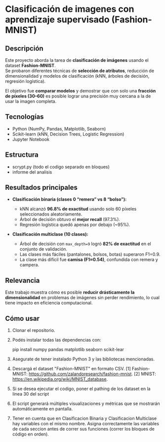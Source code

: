 # Clasificación de imagenes con aprendizaje supervisado (Fashion-MNIST)

## Descripción
Este proyecto aborda la tarea de **clasificación de imágenes** usando el dataset **Fashion-MNIST**.  
Se probaron diferentes técnicas de **selección de atributos**, reducción de dimensionalidad y modelos de clasificación (kNN, árboles de decisión, regresión logística).

El objetivo fue **comparar modelos** y demostrar que con solo una **fracción de píxeles (30–60)** es posible lograr una precisión muy cercana a la de usar la imagen completa.

## Tecnologías
- Python (NumPy, Pandas, Matplotlib, Seaborn)
- Scikit-learn (kNN, Decision Trees, Logistic Regression)
- Jupyter Notebook

## Estructura
- scrypt.py (todo el codigo separado en bloques)
- informe del analisis

## Resultados principales
- **Clasificación binaria (clases 0 “remera” vs 8 “bolso”):**  
  - kNN alcanzó **96.8% de exactitud** usando solo 60 píxeles seleccionados aleatoriamente.  
  - Árbol de decisión obtuvo el **mejor recall** (97.3%).  
  - Regresión logística quedó apenas por debajo (~95%).  

- **Clasificación multiclase (10 clases):**  
  - Árbol de decisión con `max_depth=9` logró **82% de exactitud** en el conjunto de validación.  
  - Las clases más fáciles (pantalones, bolsos, botas) superaron F1=0.9.  
  - La clase más difícil fue **camisa (F1≈0.54)**, confundida con remera y campera.  

## Relevancia
Este trabajo muestra cómo es posible **reducir drásticamente la dimensionalidad** en problemas de imágenes sin perder rendimiento, lo cual tiene impacto en eficiencia computacional.

## Cómo usar
1. Clonar el repositorio.
2. Podés instalar todas las dependencias con:

    pip install numpy pandas matplotlib seaborn scikit-lear

3. Asegurate de tener instalado Python 3 y las bibliotecas mencionadas.

4. Descargá el dataset "Fashion-MNIST" en formato CSV.
	[1] Fashion-MNIST: https://github.com/zalandoresearch/fashion-mnist.
	[2] MNIST: https://en.wikipedia.org/wiki/MNIST_database.

5. Si se desea ejecutar el codigo, poner el pathing de los dataset en la linea 30 del script 

6. El script generará múltiples visualizaciones y métricas que se mostrarán automáticamente en pantalla.
	
7. Tener en cuenta que en Clasificacion Binaria y Clasificacion Multiclase hay variables con el mismo nombre. Asigna correctamente las variables 
   de cada seccion antes de correr sus funciones (correr los bloques de código en orden).


